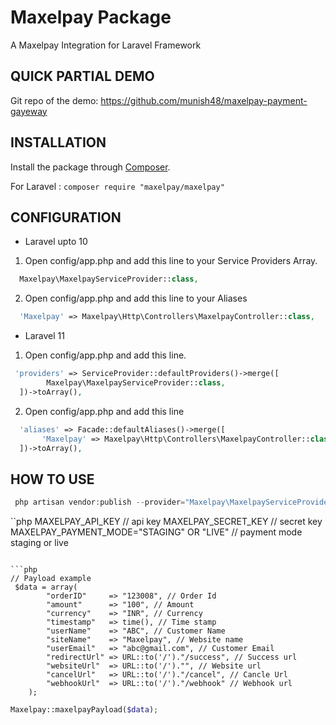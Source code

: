 # Maxelpay Package

A Maxelpay Integration for Laravel Framework

## QUICK PARTIAL DEMO

Git repo of the demo: https://github.com/munish48/maxelpay-payment-gayeway

## INSTALLATION

Install the package through [Composer](http://getcomposer.org/).

For Laravel :
`composer require "maxelpay/maxelpay"`

## CONFIGURATION

- Laravel upto 10

1. Open config/app.php and add this line to your Service Providers Array.

```php
  Maxelpay\MaxelpayServiceProvider::class,
```

2. Open config/app.php and add this line to your Aliases

```php
  'Maxelpay' => Maxelpay\Http\Controllers\MaxelpayController::class,
```

- Laravel 11

1. Open config/app.php and add this line.

```php
 'providers' => ServiceProvider::defaultProviders()->merge([
        Maxelpay\MaxelpayServiceProvider::class,
  ])->toArray(),
```

2. Open config/app.php and add this line

```php
  'aliases' => Facade::defaultAliases()->merge([
       'Maxelpay' => Maxelpay\Http\Controllers\MaxelpayController::class,
  ])->toArray(),
```

## HOW TO USE

```php
 php artisan vendor:publish --provider="Maxelpay\MaxelpayServiceProvider"
```

``php
MAXELPAY_API_KEY // api key
MAXELPAY_SECRET_KEY // secret key
MAXELPAY_PAYMENT_MODE="STAGING" OR "LIVE" // payment mode staging or live

````

```php
// Payload example
 $data = array(
        "orderID"     => "123008", // Order Id
        "amount"      => "100", // Amount
        "currency"    => "INR", // Currency
        "timestamp"   => time(), // Time stamp
        "userName"    => "ABC", // Customer Name
        "siteName"    => "Maxelpay", // Website name
        "userEmail"   => "abc@gmail.com", // Customer Email
        "redirectUrl" => URL::to('/')."/success", // Success url
        "websiteUrl"  => URL::to('/')."", // Website url
        "cancelUrl"   => URL::to('/')."/cancel", // Cancle Url
        "webhookUrl"  => URL::to('/')."/webhook" // Webhook url
    );
````

```php
Maxelpay::maxelpayPayload($data);
```
